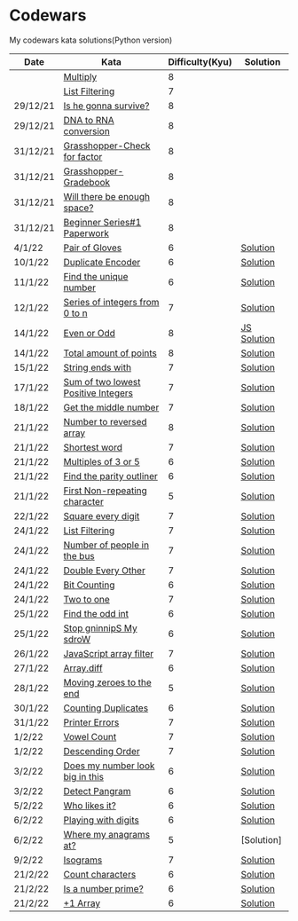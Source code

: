 # Codewars
My codewars kata solutions(Python version)


|Date   |Kata   |Difficulty(**Kyu**)   |Solution |
|---|---|---|---|
|   |[Multiply](https://www.codewars.com/kata/50654ddff44f800200000004)   |8   |
|   |[List Filtering](https://www.codewars.com/kata/53dbd5315a3c69eed20002dd)   |7   |
|29/12/21   |[Is he gonna survive?](https://www.codewars.com/kata/59ca8246d751df55cc00014c/train/python)|8   |
|29/12/21   |[DNA to RNA conversion](https://www.codewars.com/kata/5556282156230d0e5e000089/train/python)   |8   |
|31/12/21   |[Grasshopper-Check for factor](https://www.codewars.com/kata/55cbc3586671f6aa070000fb/train/python)   |8   |   
|31/12/21   |[Grasshopper-Gradebook](https://www.codewars.com/kata/55cbd4ba903825f7970000f5)   |8   |
|31/12/21|[Will there be enough space?](https://www.codewars.com/kata/5875b200d520904a04000003/train/python)|8|
|31/12/21|[Beginner Series#1 Paperwork](https://www.codewars.com/kata/55f9b48403f6b87a7c0000bd/train/python)|8|
|4/1/22|[Pair of Gloves](https://www.codewars.com/kata/58235a167a8cb37e1a0000db)|6|[Solution](https://github.com/DummyKen/Codewars/blob/main/6kyu/Pair%20of%20gloves.py)|
10/1/22|[Duplicate Encoder](https://www.codewars.com/kata/54b42f9314d9229fd6000d9c/python)|6|[Solution](https://github.com/DummyKen/Codewars/blob/main/6kyu/duplicateEncoder.py)
11/1/22|[Find the unique number](https://www.codewars.com/kata/585d7d5adb20cf33cb000235/train/python)|6|[Solution](https://github.com/DummyKen/Codewars/blob/main/6kyu/uniquenumber.py)
12/1/22|[Series of integers from 0 to n](https://www.codewars.com/kata/5841f4fb673ea2a2ae000111/train/python)|7|[Solution](https://github.com/DummyKen/Codewars/blob/main/7kyu/seriesOfIntegers.py)
14/1/22|[Even or Odd](https://www.codewars.com/kata/53da3dbb4a5168369a0000fe/train/javascript)|8|[JS Solution](https://github.com/DummyKen/Codewars/blob/main/8kyu/evenodd.js)
|14/1/22|[Total amount of points](https://www.codewars.com/kata/5bb904724c47249b10000131)   |8   |[Solution](https://github.com/DummyKen/Codewars/blob/main/8kyu/totalpoints.py)
15/1/22|[String ends with](https://www.codewars.com/kata/51f2d1cafc9c0f745c00037d/python)|7|[Solution](https://github.com/DummyKen/Codewars/blob/main/7kyu/stringendswith.py)
17/1/22|[Sum of two lowest Positive Integers](https://www.codewars.com/kata/558fc85d8fd1938afb000014/python)|7|[Solution](https://github.com/DummyKen/Codewars/blob/main/7kyu/sumof2positiveints.py)
18/1/22|[Get the middle number](https://www.codewars.com/kata/56747fd5cb988479af000028/train/python)|7|[Solution](https://github.com/DummyKen/Codewars/blob/main/7kyu/middlenumber.py)
21/1/22|[Number to reversed array](https://www.codewars.com/kata/5583090cbe83f4fd8c000051/)|8|[Solution](https://github.com/DummyKen/Codewars/blob/main/8kyu/number_reversed_array.py)
21/1/22|[Shortest word](https://www.codewars.com/kata/57cebe1dc6fdc20c57000ac9)|7|[Solution](https://github.com/DummyKen/Codewars/blob/main/7kyu/shortest_word.py)
21/1/22|[Multiples of 3 or 5](https://www.codewars.com/kata/514b92a657cdc65150000006/solutions/python)|6|[Solution](https://github.com/DummyKen/Codewars/blob/main/6kyu/multiples_3or5.py)
21/1/22|[Find the parity outliner](https://www.codewars.com/kata/5526fc09a1bbd946250002dc/solutions/python)|6|[Solution](https://github.com/DummyKen/Codewars/blob/main/6kyu/parity_outliner.py)
21/1/22|[First Non-repeating character](https://www.codewars.com/kata/52bc74d4ac05d0945d00054e/python)|5|[Solution](https://github.com/DummyKen/Codewars/blob/main/5kyu/first_nonrepeating.py)
22/1/22|[Square every digit](https://www.codewars.com/kata/546e2562b03326a88e000020/solutions/python)|7|[Solution](https://github.com/DummyKen/Codewars/blob/main/7kyu/square_every_digit.py)
24/1/22|[List Filtering](https://www.codewars.com/kata/53dbd5315a3c69eed20002dd/)|7|[Solution](https://github.com/DummyKen/Codewars/blob/main/7kyu/list_filtering.py)
24/1/22|[Number of people in the bus](https://www.codewars.com/kata/5648b12ce68d9daa6b000099/train/python)|7|[Solution](https://github.com/DummyKen/Codewars/blob/main/7kyu/people_on_bus.py)
24/1/22|[Double Every Other](https://www.codewars.com/kata/5809c661f15835266900010a/train/python)|7|[Solution](https://github.com/DummyKen/Codewars/blob/main/7kyu/double_every_other.py)
24/1/22|[Bit Counting](https://www.codewars.com/kata/526571aae218b8ee490006f4/train/python)|6|[Solution](https://github.com/DummyKen/Codewars/blob/main/6kyu/bit_counting.py)
24/1/22|[Two to one](https://www.codewars.com/kata/5656b6906de340bd1b0000ac/train/python)|7|[Solution](https://github.com/DummyKen/Codewars/blob/main/7kyu/two_to_one.py)
25/1/22|[Find the odd int](https://www.codewars.com/kata/54da5a58ea159efa38000836/train/python)|6|[Solution](https://github.com/DummyKen/Codewars/blob/main/6kyu/odd_int.py)
25/1/22|[Stop gninnipS My sdroW](https://www.codewars.com/kata/5264d2b162488dc400000001/train/python)|6|[Solution](https://github.com/DummyKen/Codewars/blob/main/6kyu/gninnipS_words.py)
26/1/22|[JavaScript array filter](https://www.codewars.com/kata/514a6336889283a3d2000001/solutions/python)|7|[Solution](https://github.com/DummyKen/Codewars/blob/main/7kyu/array_filter.py)
27/1/22|[Array.diff](https://www.codewars.com/kata/523f5d21c841566fde000009/train/python)|6|[Solution](https://github.com/DummyKen/Codewars/blob/main/6kyu/array_diff.py)
28/1/22|[Moving zeroes to the end](https://www.codewars.com/kata/52597aa56021e91c93000cb0/train/python)|5|[Solution](https://github.com/DummyKen/Codewars/blob/main/5kyu/move_zeroes_toend.py)
30/1/22|[Counting Duplicates](https://www.codewars.com/kata/54bf1c2cd5b56cc47f0007a1/solutions/python)|6|[Solution](https://github.com/DummyKen/Codewars/blob/main/6kyu/counting_duplicates.py)
31/1/22|[Printer Errors](https://www.codewars.com/kata/56541980fa08ab47a0000040/solutions/python)|7|[Solution](https://github.com/DummyKen/Codewars/blob/main/7kyu/printer_errors.py)
1/2/22|[Vowel Count](https://www.codewars.com/kata/54ff3102c1bad923760001f3/solutions/python)|7|[Solution](https://github.com/DummyKen/Codewars/blob/main/7kyu/vowel_count.py)
1/2/22|[Descending Order](https://www.codewars.com/kata/5467e4d82edf8bbf40000155/train/python)|7|[Solution](https://github.com/DummyKen/Codewars/blob/main/7kyu/descending_order.py)
3/2/22|[Does my number look big in this](https://www.codewars.com/kata/5287e858c6b5a9678200083c/solutions/python)|6|[Solution](https://github.com/DummyKen/Codewars/blob/main/6kyu/narcissitic_number.py)
3/2/22|[Detect Pangram](https://www.codewars.com/kata/545cedaa9943f7fe7b000048/)|6|[Solution](https://github.com/DummyKen/Codewars/blob/main/6kyu/detect_pangram.py)
5/2/22|[Who likes it?](https://www.codewars.com/kata/5266876b8f4bf2da9b000362/train/python)|6|[Solution](https://github.com/DummyKen/Codewars/blob/main/6kyu/who_likes_it.py)
6/2/22|[Playing with digits](https://www.codewars.com/kata/5552101f47fc5178b1000050/train/python)|6|[Solution](https://github.com/DummyKen/Codewars/blob/main/6kyu/playing_with_digits.py)
6/2/22|[Where my anagrams at?](https://www.codewars.com/kata/523a86aa4230ebb5420001e1/train/python)|5|[Solution]|(https://github.com/DummyKen/Codewars/blob/main/5kyu/where_anagrams.py)
9/2/22|[Isograms](https://www.codewars.com/kata/54ba84be607a92aa900000f1/train/python)|7|[Solution](https://github.com/DummyKen/Codewars/blob/main/5kyu/isograms.py)
21/2/22|[Count characters](https://www.codewars.com/kata/52efefcbcdf57161d4000091/train/python)|6|[Solution](https://github.com/DummyKen/Codewars/blob/main/6kyu/count_characters.py)
21/2/22|[Is a number prime?](https://www.codewars.com/kata/5262119038c0985a5b00029f/train/python)|6|[Solution](https://github.com/DummyKen/Codewars/blob/main/6kyu/is_number_prime.py)
21/2/22|[+1 Array](https://www.codewars.com/kata/5514e5b77e6b2f38e0000ca9/train/python)|6|[Solution](https://github.com/DummyKen/Codewars/blob/main/6kyu/+1_array.py)
